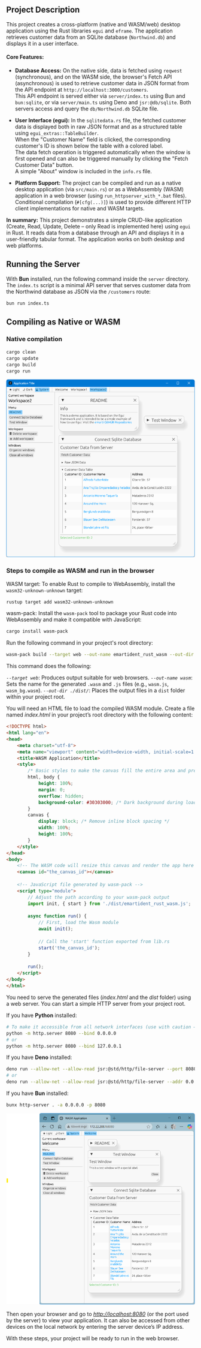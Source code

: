 ## Project Description
This project creates a cross-platform (native and WASM/web) desktop application using the Rust libraries `egui` and `eframe`. The application retrieves customer data from an SQLite database (`Northwind.db`) and displays it in a user interface.

#### Core Features:

- **Database Access:**
On the native side, data is fetched using `reqwest` (synchronous), and on the WASM side, the browser's Fetch API (asynchronous) is used to retrieve customer data in JSON format from the API endpoint at `http://localhost:3000/customers`.  
This API endpoint is served either via `server/index.ts` using Bun and `bun:sqlite`, or via `server/main.ts` using Deno and `jsr:@db/sqlite`. Both servers access and query the `db/Northwind.db` SQLite file.

- **User Interface (egui):**
In the `sqlitedata.rs` file, the fetched customer data is displayed both in raw JSON format and as a structured table using `egui_extras::TableBuilder`.  
When the "Customer Name" field is clicked, the corresponding customer's ID is shown below the table with a colored label.  
The data fetch operation is triggered automatically when the window is first opened and can also be triggered manually by clicking the "Fetch Customer Data" button.  
A simple "About" window is included in the `info.rs` file.

- **Platform Support:**
The project can be compiled and run as a native desktop application (via `src/main.rs`) or as a WebAssembly (WASM) application in a web browser (using `run_httpserver_with_*.bat` files).  
Conditional compilation (`#[cfg(...)]`) is used to provide different HTTP client implementations for native and WASM targets.

**In summary:** This project demonstrates a simple CRUD-like application (Create, Read, Update, Delete – only Read is implemented here) using `egui` in Rust. It reads data from a database through an API and displays it in a user-friendly tabular format. The application works on both desktop and web platforms.

## Running the Server
With **Bun** installed, run the following command inside the `server` directory. The `index.ts` script is a minimal API server that serves customer data from the Northwind database as JSON via the `/customers` route:
```bash
bun run index.ts
```

## Compiling as Native or WASM

### Native compilation

```bash
cargo clean
cargo update
cargo build
cargo run
```
![native](screenshots/native.png)
### Steps to compile as WASM and run in the browser

WASM target: To enable Rust to compile to WebAssembly, install the `wasm32-unknown-unknown` target:

```bash
rustup target add wasm32-unknown-unknown
```

wasm-pack: Install the `wasm-pack` tool to package your Rust code into WebAssembly and make it compatible with JavaScript:

```bash
cargo install wasm-pack
```

Run the following command in your project's root directory:

```bash
wasm-pack build --target web --out-name emartident_rust_wasm --out-dir ./dist/
```

This command does the following:

*`--target web`*: Produces output suitable for web browsers.
*`--out-name wasm`*: Sets the name for the generated `.wasm` and `.js` files (e.g., `wasm.js`, `wasm_bg.wasm`).
*`--out-dir ./dist/`*: Places the output files in a `dist` folder within your project root.

You will need an HTML file to load the compiled WASM module. Create a file named *index.html* in your project’s root directory with the following content:

```html
<!DOCTYPE html>
<html lang="en">
<head>
    <meta charset="utf-8">
    <meta name="viewport" content="width=device-width, initial-scale=1.0">
    <title>WASM Application</title>
    <style>
        /* Basic styles to make the canvas fill the entire area and prevent scrollbars */
        html, body {
            height: 100%;
            margin: 0;
            overflow: hidden;
            background-color: #30303000; /* Dark background during loading */
        }
        canvas {
            display: block; /* Remove inline block spacing */
            width: 100%;
            height: 100%;
        }
    </style>
</head>
<body>
    <!-- The WASM code will resize this canvas and render the app here -->
    <canvas id="the_canvas_id"></canvas>

    <!-- JavaScript file generated by wasm-pack -->
    <script type="module">
        // Adjust the path according to your wasm-pack output
        import init, { start } from './dist/emartident_rust_wasm.js';

        async function run() {
            // First, load the Wasm module
            await init();

            // Call the 'start' function exported from lib.rs
            start('the_canvas_id');
        }

        run();
    </script>
</body>
</html>
```

You need to serve the generated files (*index.html* and the *dist* folder) using a web server. You can start a simple HTTP server from your project root.

If you have **Python** installed:

```bash
# To make it accessible from all network interfaces (use with caution – it may pose a security risk)
python -m http.server 8080 --bind 0.0.0.0
# or
python -m http.server 8080 --bind 127.0.0.1
```

If you have **Deno** installed:

```bash
deno run --allow-net --allow-read jsr:@std/http/file-server --port 8080
# or
deno run --allow-net --allow-read jsr:@std/http/file-server --addr 0.0.0.0:8080
```

If you have **Bun** installed:

```bash
bunx http-server . -a 0.0.0.0 -p 8080
```
![native](screenshots/wasm.png)

Then open your browser and go to *[http://localhost:8080](http://localhost:8080)* (or the port used by the server) to view your application. It can also be accessed from other devices on the local network by entering the server device’s IP address.

With these steps, your project will be ready to run in the web browser.
